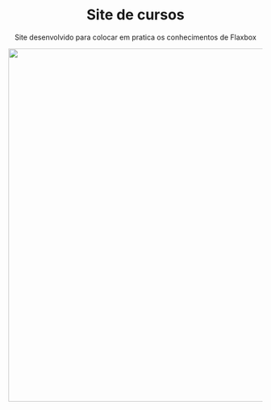 <h1 align="center">Site de cursos</h1>
<p align="center">Site desenvolvido para colocar em pratica os conhecimentos de Flaxbox</p>
<div align="center">
<img src="https://desblogada.files.wordpress.com/2021/05/kaka-cordovil-java-developer-2.gif" width="700px" />
</div>
